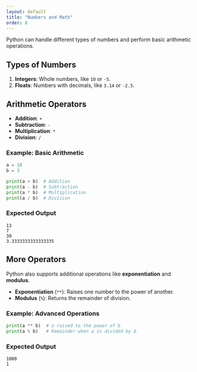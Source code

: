 ```yaml
---
layout: default
title: "Numbers and Math"
order: 8
---
```


Python can handle different types of numbers and perform basic arithmetic operations.

## Types of Numbers

1. **Integers**: Whole numbers, like `10` or `-5`.
2. **Floats**: Numbers with decimals, like `3.14` or `-2.5`.

## Arithmetic Operators

- **Addition**: `+`
- **Subtraction**: `-`
- **Multiplication**: `*`
- **Division**: `/`

### Example: Basic Arithmetic

```python
a = 10
b = 3

print(a + b)  # Addition
print(a - b)  # Subtraction
print(a * b)  # Multiplication
print(a / b)  # Division
```

### Expected Output

```plaintext
13
7
30
3.3333333333333335
```

## More Operators

Python also supports additional operations like **exponentiation** and **modulus**.

- **Exponentiation** (`**`): Raises one number to the power of another.
- **Modulus** (`%`): Returns the remainder of division.

### Example: Advanced Operations

```python
print(a ** b)  # a raised to the power of b
print(a % b)   # Remainder when a is divided by b
```

### Expected Output

```plaintext
1000
1
```
